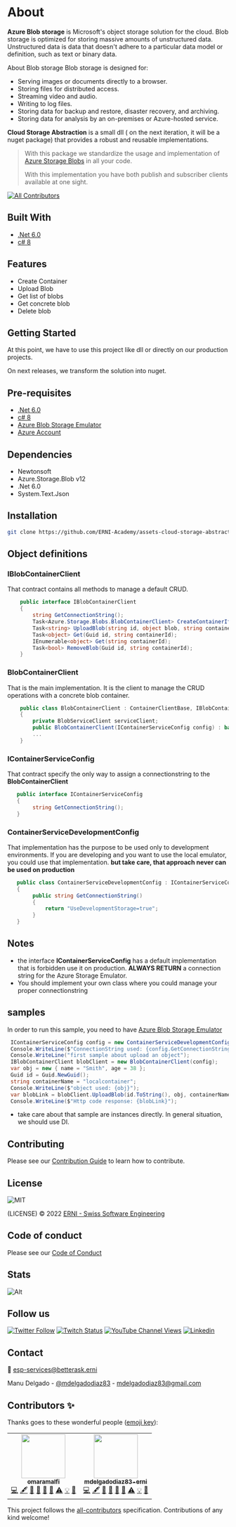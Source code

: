 # About

**Azure Blob storage** is Microsoft's object storage solution for the cloud. Blob storage is optimized for storing massive amounts of unstructured data. Unstructured data is data that doesn't adhere to a particular data model or definition, such as text or binary data.

About Blob storage
Blob storage is designed for:

- Serving images or documents directly to a browser.
- Storing files for distributed access.
- Streaming video and audio.
- Writing to log files.
- Storing data for backup and restore, disaster recovery, and archiving.
- Storing data for analysis by an on-premises or Azure-hosted service.

**Cloud Storage Abstraction** is a small dll ( on the next iteration, it will be a nuget package) that provides a robust and reusable implementations.

> With this package we standardize the usage and implementation of [Azure Storage Blobs](https://docs.microsoft.com/en-us/azure/storage/blobs/) in all your code.
> 
> With this implementation you have both publish and subscriber clients available at one sight. 

<!-- ALL-CONTRIBUTORS-BADGE:START - Do not remove or modify this section -->
[![All Contributors](https://img.shields.io/badge/all_contributors-2-orange.svg?style=flat-square)](#contributors)
<!-- ALL-CONTRIBUTORS-BADGE:END -->

## Built With

- [.Net 6.0](https://docs.microsoft.com/en-us/dotnet/core/whats-new/dotnet-6)
- [c# 8](https://docs.microsoft.com/es-es/dotnet/csharp/whats-new/csharp-8)

## Features

- Create Container
- Upload Blob
- Get list of blobs
- Get concrete blob
- Delete blob

## Getting Started

At this point, we have to use this project like dll or directly on our production projects.

On next releases, we transform the solution into nuget.

## Pre-requisites

- [.Net 6.0](https://docs.microsoft.com/en-us/dotnet/core/whats-new/dotnet-6)
- [c# 8](https://docs.microsoft.com/es-es/dotnet/csharp/whats-new/csharp-8)
- [Azure Blob Storage Emulator](https://docs.microsoft.com/es-es/azure/storage/common/storage-use-emulator)
- [Azure Account](https://portal.azure.com)

## Dependencies

- Newtonsoft
- Azure.Storage.Blob v12
- .Net 6.0
- System.Text.Json

## Installation

```sh
git clone https://github.com/ERNI-Academy/assets-cloud-storage-abstraction.git
```

## Object definitions

### IBlobContainerClient

That contract contains all methods to manage a default CRUD.

```c#
    public interface IBlobContainerClient
    {
        string GetConnectionString();
        Task<Azure.Storage.Blobs.BlobContainerClient> CreateContainerIfNotExist(string name = "");
        Task<string> UploadBlob(string id, object blob, string containerName);
        Task<object> Get(Guid id, string containerId);
        IEnumerable<object> Get(string containerId);
        Task<bool> RemoveBlob(Guid id, string containerId);
    }
```
### BlobContainerClient

That is the main implementation. It is the client to manage the CRUD operations with a concrete blob container.

```c#
    public class BlobContainerClient : ContainerClientBase, IBlobContainerClient
    {
        private BlobServiceClient serviceClient;
        public BlobContainerClient(IContainerServiceConfig config) : base(config){}
        ...
    }
```
### IContainerServiceConfig

That contract specify the only way to assign a connectionstring to the **BlobContainerClient**

```c#
   public interface IContainerServiceConfig
   {
        string GetConnectionString();
   }
```
### ContainerServiceDevelopmentConfig

That implementation has the purpose to be used only to development environments. If you are developing and you want to use the local emulator, you could use that implementation. **but take care, that approach never can be used on production**

```c#
   public class ContainerServiceDevelopmentConfig : IContainerServiceConfig
   {
        public string GetConnectionString()
        {
            return "UseDevelopmentStorage=true";
        }
   }
```



## Notes

- the interface **IContainerServiceConfig** has a default implementation that is forbidden use it on production. **ALWAYS RETURN** a connection string for the Azure Storage Emulator.
- You should implement your own class where you could manage your proper connectionstring

## samples

In order to run this sample, you need to have [Azure Blob Storage Emulator](https://docs.microsoft.com/es-es/azure/storage/common/storage-use-emulator)

```c#
 IContainerServiceConfig config = new ContainerServiceDevelopmentConfig();
 Console.WriteLine($"ConnectionString used: {config.GetConnectionString()}");
 Console.WriteLine("first sample about upload an object");
 IBlobContainerClient blobClient = new BlobContainerClient(config);
 var obj = new { name = "Smith", age = 38 };
 Guid id = Guid.NewGuid();
 string containerName = "localcontainer";
 Console.WriteLine($"object used: {obj}");
 var blobLink = blobClient.UploadBlob(id.ToString(), obj, containerName).Result;
 Console.WriteLine($"Http code response: {blobLink}");
```

- take care about that sample are instances directly. In general situation, we should use DI.

## Contributing

Please see our [Contribution Guide](CONTRIBUTING.md) to learn how to contribute.

## License

![MIT](https://img.shields.io/badge/License-MIT-blue.svg)

(LICENSE) © 2022 [ERNI - Swiss Software Engineering](https://www.betterask.erni)

## Code of conduct

Please see our [Code of Conduct](CODE_OF_CONDUCT.md)

## Stats

![Alt](https://repobeats.axiom.co/api/embed/911a546db445db2cf7937deb4bcfbbda50d8404b.svg "Repobeats analytics image")

## Follow us

[![Twitter Follow](https://img.shields.io/twitter/follow/ERNI?style=social)](https://www.twitter.com/ERNI)
[![Twitch Status](https://img.shields.io/twitch/status/erni_academy?label=Twitch%20Erni%20Academy&style=social)](https://www.twitch.tv/erni_academy)
[![YouTube Channel Views](https://img.shields.io/youtube/channel/views/UCkdDcxjml85-Ydn7Dc577WQ?label=Youtube%20Erni%20Academy&style=social)](https://www.youtube.com/channel/UCkdDcxjml85-Ydn7Dc577WQ)
[![Linkedin](https://img.shields.io/badge/linkedin-31k-green?style=social&logo=Linkedin)](https://www.linkedin.com/company/erni)

## Contact

📧 [esp-services@betterask.erni](mailto:esp-services@betterask.erni)

Manu Delgado  - [@mdelgadodiaz83](https://twitter.com/MDelgadoDiaz83) - mdelgadodiaz83@gmail.com

## Contributors ✨

Thanks goes to these wonderful people ([emoji key](https://allcontributors.org/docs/en/emoji-key)):

<!-- ALL-CONTRIBUTORS-LIST:START - Do not remove or modify this section -->
<!-- prettier-ignore-start -->
<!-- markdownlint-disable -->
<table>
  <tr>
    <td align="center"><a href="https://github.com/omaramalfi"><img src="https://avatars.githubusercontent.com/u/85349124?v=4?s=100" width="100px;" alt=""/><br /><sub><b>omaramalfi</b></sub></a><br /><a href="https://github.com/ERNI-Academy/assets-cloud-storage-abstraction/commits?author=omaramalfi" title="Code">💻</a> <a href="#content-omaramalfi" title="Content">🖋</a> <a href="https://github.com/ERNI-Academy/assets-cloud-storage-abstraction/commits?author=omaramalfi" title="Documentation">📖</a> <a href="#design-omaramalfi" title="Design">🎨</a> <a href="#ideas-omaramalfi" title="Ideas, Planning, & Feedback">🤔</a> <a href="#maintenance-omaramalfi" title="Maintenance">🚧</a> <a href="https://github.com/ERNI-Academy/assets-cloud-storage-abstraction/commits?author=omaramalfi" title="Tests">⚠️</a> <a href="#example-omaramalfi" title="Examples">💡</a> <a href="https://github.com/ERNI-Academy/assets-cloud-storage-abstraction/pulls?q=is%3Apr+reviewed-by%3Aomaramalfi" title="Reviewed Pull Requests">👀</a></td>
    <td align="center"><a href="https://github.com/mdelgadodiaz83-erni"><img src="https://avatars.githubusercontent.com/u/85220317?v=4?s=100" width="100px;" alt=""/><br /><sub><b>mdelgadodiaz83-erni</b></sub></a><br /><a href="https://github.com/ERNI-Academy/assets-cloud-storage-abstraction/commits?author=mdelgadodiaz83-erni" title="Code">💻</a> <a href="#content-mdelgadodiaz83-erni" title="Content">🖋</a> <a href="https://github.com/ERNI-Academy/assets-cloud-storage-abstraction/commits?author=mdelgadodiaz83-erni" title="Documentation">📖</a> <a href="#design-mdelgadodiaz83-erni" title="Design">🎨</a> <a href="#ideas-mdelgadodiaz83-erni" title="Ideas, Planning, & Feedback">🤔</a> <a href="#maintenance-mdelgadodiaz83-erni" title="Maintenance">🚧</a> <a href="https://github.com/ERNI-Academy/assets-cloud-storage-abstraction/commits?author=mdelgadodiaz83-erni" title="Tests">⚠️</a> <a href="#example-mdelgadodiaz83-erni" title="Examples">💡</a> <a href="https://github.com/ERNI-Academy/assets-cloud-storage-abstraction/pulls?q=is%3Apr+reviewed-by%3Amdelgadodiaz83-erni" title="Reviewed Pull Requests">👀</a></td>
  </tr>
</table>

<!-- markdownlint-restore -->
<!-- prettier-ignore-end -->

<!-- ALL-CONTRIBUTORS-LIST:END -->
This project follows the [all-contributors](https://github.com/all-contributors/all-contributors) specification. Contributions of any kind welcome!
